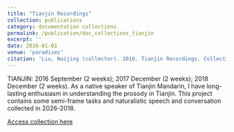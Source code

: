 ```yaml
---
title: "Tianjin Recordings"
collection: publications
category: documentation collections
permalink: /publication/doc_collections_tianjin
excerpt: ''
date: 2016-01-01
venue: 'paradisec'
citation: 'Liu, Naijing (collector). 2016. Tianjin Recordings. Collection NL2 at catalog.paradisec.org.au [Open Access]. https://dx.doi.org/10.26278/X8KJ-1567'
---
```


TIANJIN: 2016 September (2 weeks); 2017 December (2 weeks); 2018 December (2 weeks). As a native speaker of Tianjin Mandarin, I have long-lasting enthusiasm in understanding the prosody in Tianjin. This project contains some semi-frame tasks and naturalistic speech and conversation collected in 2026-2018.

[Access collection here](https://dx.doi.org/10.26278/X8KJ-1567)


